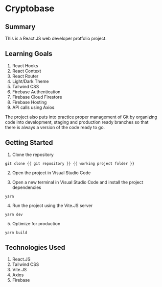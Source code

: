 # Cryptobase

## Summary

This is a React.JS web developer protfolio project.

## Learning Goals

1. React Hooks
1. React Context
1. React Router
1. Light/Dark Theme
1. Tailwind CSS
1. Firebase Authentication
1. Firebase Cloud Firestore
1. Firebase Hosting
1. API calls using Axios

The project also puts into practice proper management of Git by organizing code into development, staging and production ready branches so that there is always a version of the code ready to go.

## Getting Started

1. Clone the repository

```
git clone {{ git repository }} {{ working project folder }}
```

2. Open the project in Visual Studio Code

3. Open a new terminal in Visual Studio Code and install the project dependencies

```
yarn
```

4. Run the project using the Vite.JS server

```
yarn dev
```

5. Optimize for production

```
yarn build
```

## Technologies Used

1. React.JS
1. Tailwind CSS
1. Vite.JS
1. Axios
1. Firebase
